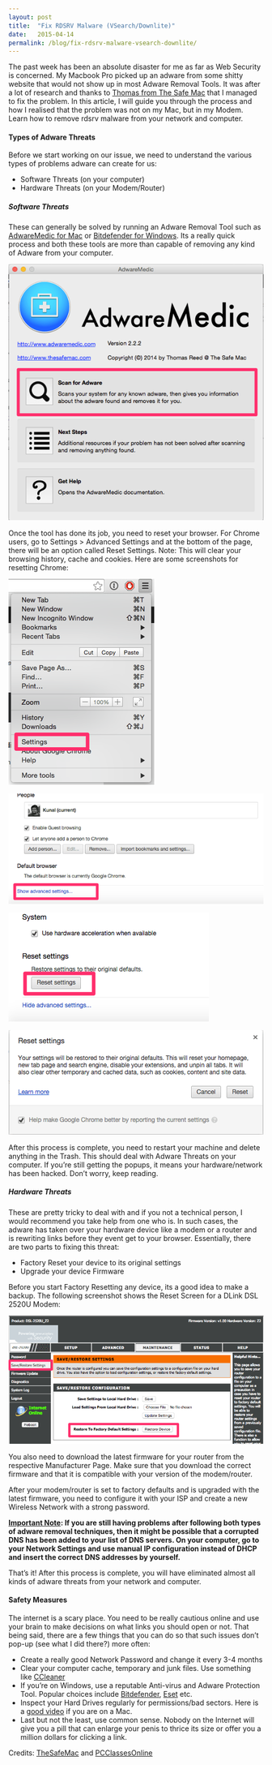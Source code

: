```yaml
---
layout: post
title:  "Fix RDSRV Malware (VSearch/Downlite)"
date:   2015-04-14
permalink: /blog/fix-rdsrv-malware-vsearch-downlite/
---
```


The past week has been an absolute disaster for me as far as Web Security is concerned. My Macbook Pro picked up an adware from some shitty website that would not show up in most Adware Removal Tools. It was after a lot of research and thanks to [Thomas from The Safe Mac][the-safe-mac] that I managed to fix the problem. In this article, I will guide you through the process and how I realised that the problem was not on my Mac, but in my Modem. Learn how to remove rdsrv malware from your network and computer.

#### Types of Adware Threats

Before we start working on our issue, we need to understand the various types of problems adware can create for us:

* Software Threats (on your computer)
* Hardware Threats (on your Modem/Router)

##### Software Threats

These can generally be solved by running an Adware Removal Tool such as [AdwareMedic for Mac][adware-medic] or [Bitdefender for Windows][bit-defender]. Its a really quick process and both these tools are more than capable of removing any kind of Adware from your computer.

![Adware Medic](/img/blog/fix-rdsrv-malware-vsearch-downlite/malware-1.png)

Once the tool has done its job, you need to reset your browser. For Chrome users, go to Settings > Advanced Settings and at the bottom of the page, there will be an option called Reset Settings. Note: This will clear your browsing history, cache and cookies. Here are some screenshots for resetting Chrome:

![Chrome Reset Menu](/img/blog/fix-rdsrv-malware-vsearch-downlite/malware-2.png)

![Chrome Advanced Settings](/img/blog/fix-rdsrv-malware-vsearch-downlite/malware-3.png)

![Chrome Reset Settings](/img/blog/fix-rdsrv-malware-vsearch-downlite/malware-4.png)

![Chrome Reset Settings Dialog](/img/blog/fix-rdsrv-malware-vsearch-downlite/malware-5.png)

After this process is complete, you need to restart your machine and delete anything in the Trash. This should deal with Adware Threats on your computer. If you’re still getting the popups, it means your hardware/network has been hacked. Don’t worry, keep reading.

##### Hardware Threats

These are pretty tricky to deal with and if you not a technical person, I would recommend you take help from one who is. In such cases, the adware has taken over your hardware device like a modem or a router and is rewriting links before they event get to your browser. Essentially, there are two parts to fixing this threat:

* Factory Reset your device to its original settings
* Upgrade your device Firmware

Before you start Factory Resetting any device, its a good idea to make a backup. The following screenshot shows the Reset Screen for a DLink DSL 2520U Modem:

![DLink DSL 2520U Dashboard](/img/blog/fix-rdsrv-malware-vsearch-downlite/malware-6.png)

You also need to download the latest firmware for your router from the respective Manufacturer Page. Make sure that you download the correct firmware and that it is compatible with your version of the modem/router.

After your modem/router is set to factory defaults and is upgraded with the latest firmware, you need to configure it with your ISP and create a new Wireless Network with a strong password.

**<u>Important Note</u>: If you are still having problems after following both types of adware removal techniques, then it might be possible that a corrupted DNS has been added to your list of DNS servers. On your computer, go to your Network Settings and use manual IP configuration instead of DHCP and insert the correct DNS addresses by yourself.**

That’s it! After this process is complete, you will have eliminated almost all kinds of adware threats from your network and computer.

#### Safety Measures

The internet is a scary place. You need to be really cautious online and use your brain to make decisions on what links you should open or not. That being said, there are a few things that you can do so that such issues don’t pop-up (see what I did there?) more often:

* Create a really good Network Password and change it every 3-4 months
* Clear your computer cache, temporary and junk files. Use something like [CCleaner][ccleaner]
* If you’re on Windows, use a reputable Anti-virus and Adware Protection Tool. Popular choices include [Bitdefender][bit-defender], [Eset][eset] etc.
* Inspect your Hard Drives regularly for permissions/bad sectors. Here is a [good video][hdd-bad-sectors-video] if you are on a Mac.
* Last but not the least, use common sense. Nobody on the Internet will give you a pill that can enlarge your penis to thrice its size or offer you a million dollars for clicking a link.

Credits: [TheSafeMac][the-safe-mac] and [PCClassesOnline][pc-classes-online]

[the-safe-mac]: http://www.thesafemac.com/about/
[adware-medic]: http://www.adwaremedic.com/index.php
[bit-defender]: http://www.bitdefender.com/solutions/adware-removal-tool-for-pc.html
[ccleaner]: https://www.piriform.com/ccleaner
[eset]: http://www.eset.com/
[hdd-bad-sectors-video]: http://www.pcclassesonline.com/keep-your-macs-hard-drive-healthy/
[pc-classes-online]: http://pcclassesonline.com/
